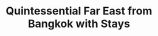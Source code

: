 ---
category: luxury
title: Quintessential Far East from Bangkok with Stays
class: quintessential-far-east-from-bangkok-with-stays
cruiseline: Oceania Cruises – Nautica
special-info: 3 nights in Bangkok & 2 nights stay in Beijing hotel stay
price: 4999
nights: 27
cruise-url: http://www.planetcruise.co.uk/oceania-cruises/nautica/09-february-2016/99617?referrersiteid=970
---